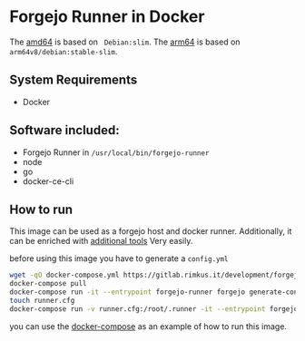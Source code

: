 # Forgejo Runner in Docker
The [amd64](https://hub.docker.com/repository/docker/ravermeister/forgejo-runner/tags?name=amd64) is based on ` Debian:slim`. 
The [arm64](https://hub.docker.com/repository/docker/ravermeister/forgejo-runner/tags?name=arm64) is based on `arm64v8/debian:stable-slim`.

## System Requirements
- Docker

## Software included:
- Forgejo Runner in `/usr/local/bin/forgejo-runner`
- node
- go
- docker-ce-cli

## How to run
This image can be used as a forgejo host and docker runner.
Additionally,
it can be enriched with [additional tools](https://gitlab.rimkus.it/development/forgejo-runner/-/blob/main/assets/forgectrl?ref_type=heads) Very easily.

before using this image you have to generate a `config.yml`
```bash
wget -qO docker-compose.yml https://gitlab.rimkus.it/development/forgejo-runner/-/raw/main/docker-compose.yml?ref_type=heads
docker-compose pull
docker-compose run -it --entrypoint forgejo-runner forgejo generate-config>config.yml
touch runner.cfg
docker-compose run -v runner.cfg:/root/.runner -it --entrypoint forgejo-runner forgejo generate-config>config.yml
```

you can use the [docker-compose](https://gitlab.rimkus.it/development/forgejo-runner/-/blob/main/docker-compose.yml?ref_type=heads) as an example
of how to run this image. 
